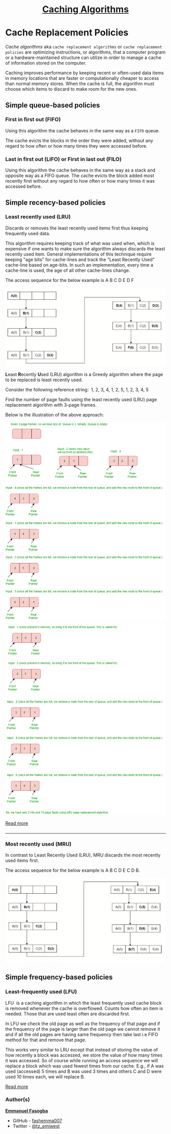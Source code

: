 <h1 style="text-align: center;">
	<a href='https://intranet.alxswe.com/projects/1236'>
		Caching Algorithms
	</a>
</h1>

# Cache Replacement Policies

_Cache algorithms_ aka `cache replacement algorithms` or `cache replacement policies` are optimizing instructions, or algorithms, that a computer program or a hardware-maintained structure can utilize in order to manage a cache of information stored on the computer.

Caching improves performance by keeping recent or often-used data items in memory locations that are faster or computationally cheaper to access than normal memory stores. When the cache is full, the algorithm must choose which items to discard to make room for the new ones.

## Simple queue-based policies

### First in first out (FIFO)

Using this algorithm the cache behaves in the same way as a `FIFO` queue.

The cache evicts the blocks in the order they were added, without any regard to how often or how many times they were accessed before.

### Last in first out (LIFO) or First in last out (FILO)

Using this algorithm the cache behaves in the same way as a stack and opposite way as a FIFO queue. The cache evicts the block added most recently first without any regard to how often or how many times it was accessed before.

## Simple recency-based policies

### Least recently used (LRU)

Discards or removes the least recently used items first thus keeping frequently used data.

This algorithm requires keeping track of what was used when, which is expensive if one wants to make sure the algorithm always discards the least recently used item. General implementations of this technique require keeping "age bits" for cache-lines and track the "Least Recently Used" cache-line based on age-bits. In such an implementation, every time a cache-line is used, the age of all other cache-lines change.  

The access sequence for the below example is A B C D E D F

![](images/image.png)  

**L**east **R**ecently **U**sed (LRU) algorithm is a Greedy algorithm where the page to be replaced is least recently used.  

Consider the following reference string:  1, 2, 3, 4, 1, 2, 5, 1, 2, 3, 4, 5

Find the number of page faults using the least recently used (LRU) page replacement algorithm with 3-page frames. 

Below is the illustration of the above approach:

![](images/image%202.png)  

![](images/image%203.png)  

  

[Read more](https://www.geeksforgeeks.org/lru-cache-implementation/ "https://www.geeksforgeeks.org/lru-cache-implementation/")

### 

* * *

### Most recently used (MRU)

In contrast to Least Recently Used (LRU), MRU discards the most recently used items first. 

The access sequence for the below example is A B C D E C D B.

![](images/image%204.png)  

## Simple frequency-based policies

### Least-frequently used (LFU)

LFU  is a caching algorithm in which the least frequently used cache block is removed whenever the cache is overflowed. Counts how often an item is needed. Those that are used least often are discarded first.

In LFU we check the old page as well as the frequency of that page and if the frequency of the page is larger than the old page we cannot remove it and if all the old pages are having same frequency then take last i.e FIFO method for that and remove that page.

This works very similar to LRU except that instead of storing the value of how recently a block was accessed, we store the value of how many times it was accessed. So of course while running an access sequence we will replace a block which was used fewest times from our cache. E.g., if A was used (accessed) 5 times and B was used 3 times and others C and D were used 10 times each, we will replace B.

  

[Read more](https://www.geeksforgeeks.org/least-frequently-used-lfu-cache-implementation/ "https://www.geeksforgeeks.org/least-frequently-used-lfu-cache-implementation/")

### Author(s)

[**Emmanuel Fasogba**](https://www.linkedin.com/in/emmanuelofasogba/)
- GitHub - [fashemma007](https://github.com/fashemma007)
- Twitter - [@tz_emiwest](https://www.twitter.com/tz_emiwest)
